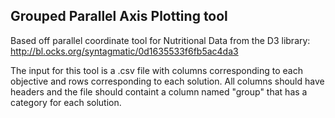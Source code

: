 ## Grouped Parallel Axis Plotting tool
Based off parallel coordinate tool for Nutritional Data from the D3 library: http://bl.ocks.org/syntagmatic/0d1635533f6fb5ac4da3

The input for this tool is a .csv file with columns corresponding to each objective and rows corresponding to each solution. All columns should have headers and the file should containt a column named "group" that has a category for each solution.
